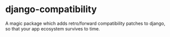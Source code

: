 # django-compatibility
A magic package which adds retro/forward compatibility patches to django, so that your app ecosystem survives to time.
